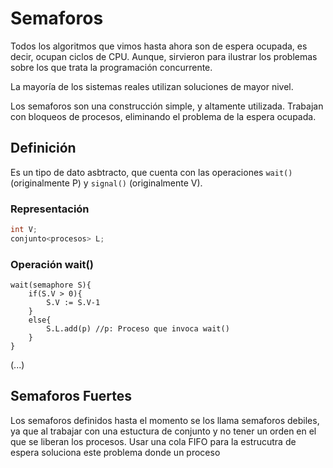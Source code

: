 # Semaforos

Todos los algoritmos que vimos hasta ahora son de espera ocupada, es decir, ocupan ciclos de CPU. Aunque, sirvieron para ilustrar los problemas sobre los que trata la programación concurrente.

La mayoría de los sistemas reales utilizan soluciones de mayor nivel.

Los semaforos son una construcción simple, y altamente utilizada. Trabajan con bloqueos de procesos, eliminando el problema de la espera ocupada.

## Definición

Es un tipo de dato asbtracto, que cuenta con las operaciones `wait()` (originalmente P) y `signal()` (originalmente V).

### Representación

```c
int V;
conjunto<procesos> L;
```

### Operación wait()

```
wait(semaphore S){
    if(S.V > 0){
        S.V := S.V-1
    }
    else{
        S.L.add(p) //p: Proceso que invoca wait()
    }
}
```

(...)

## Semaforos Fuertes

Los semaforos definidos hasta el momento se los llama semaforos debiles, ya que al trabajar con una estuctura de conjunto y no tener un orden en el que se liberan los procesos. Usar una cola FIFO para la estrucutra de espera soluciona este problema donde un proceso